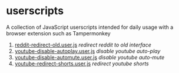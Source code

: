 # userscripts

A collection of JavaScript userscripts intended for daily usage with a browser extension such as Tampermonkey

1. [reddit-redirect-old.user.js](reddit-redirect-old.user.js) *redirect reddit to old interface*
2. [youtube-disable-autoplay.user.js](youtube-disable-autoplay.user.js) *disable youtube auto-play*
2. [youtube-disable-automute.user.js](youtube-disable-automute.user.js) *disable youtube auto-mute*
2. [youtube-redirect-shorts.user.js](youtube-redirect-shorts.user.js) *redirect youtube shorts*
